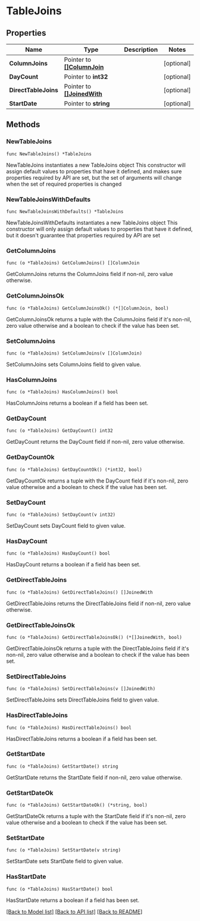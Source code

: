 # TableJoins

## Properties

Name | Type | Description | Notes
------------ | ------------- | ------------- | -------------
**ColumnJoins** | Pointer to [**[]ColumnJoin**](ColumnJoin.md) |  | [optional] 
**DayCount** | Pointer to **int32** |  | [optional] 
**DirectTableJoins** | Pointer to [**[]JoinedWith**](JoinedWith.md) |  | [optional] 
**StartDate** | Pointer to **string** |  | [optional] 

## Methods

### NewTableJoins

`func NewTableJoins() *TableJoins`

NewTableJoins instantiates a new TableJoins object
This constructor will assign default values to properties that have it defined,
and makes sure properties required by API are set, but the set of arguments
will change when the set of required properties is changed

### NewTableJoinsWithDefaults

`func NewTableJoinsWithDefaults() *TableJoins`

NewTableJoinsWithDefaults instantiates a new TableJoins object
This constructor will only assign default values to properties that have it defined,
but it doesn't guarantee that properties required by API are set

### GetColumnJoins

`func (o *TableJoins) GetColumnJoins() []ColumnJoin`

GetColumnJoins returns the ColumnJoins field if non-nil, zero value otherwise.

### GetColumnJoinsOk

`func (o *TableJoins) GetColumnJoinsOk() (*[]ColumnJoin, bool)`

GetColumnJoinsOk returns a tuple with the ColumnJoins field if it's non-nil, zero value otherwise
and a boolean to check if the value has been set.

### SetColumnJoins

`func (o *TableJoins) SetColumnJoins(v []ColumnJoin)`

SetColumnJoins sets ColumnJoins field to given value.

### HasColumnJoins

`func (o *TableJoins) HasColumnJoins() bool`

HasColumnJoins returns a boolean if a field has been set.

### GetDayCount

`func (o *TableJoins) GetDayCount() int32`

GetDayCount returns the DayCount field if non-nil, zero value otherwise.

### GetDayCountOk

`func (o *TableJoins) GetDayCountOk() (*int32, bool)`

GetDayCountOk returns a tuple with the DayCount field if it's non-nil, zero value otherwise
and a boolean to check if the value has been set.

### SetDayCount

`func (o *TableJoins) SetDayCount(v int32)`

SetDayCount sets DayCount field to given value.

### HasDayCount

`func (o *TableJoins) HasDayCount() bool`

HasDayCount returns a boolean if a field has been set.

### GetDirectTableJoins

`func (o *TableJoins) GetDirectTableJoins() []JoinedWith`

GetDirectTableJoins returns the DirectTableJoins field if non-nil, zero value otherwise.

### GetDirectTableJoinsOk

`func (o *TableJoins) GetDirectTableJoinsOk() (*[]JoinedWith, bool)`

GetDirectTableJoinsOk returns a tuple with the DirectTableJoins field if it's non-nil, zero value otherwise
and a boolean to check if the value has been set.

### SetDirectTableJoins

`func (o *TableJoins) SetDirectTableJoins(v []JoinedWith)`

SetDirectTableJoins sets DirectTableJoins field to given value.

### HasDirectTableJoins

`func (o *TableJoins) HasDirectTableJoins() bool`

HasDirectTableJoins returns a boolean if a field has been set.

### GetStartDate

`func (o *TableJoins) GetStartDate() string`

GetStartDate returns the StartDate field if non-nil, zero value otherwise.

### GetStartDateOk

`func (o *TableJoins) GetStartDateOk() (*string, bool)`

GetStartDateOk returns a tuple with the StartDate field if it's non-nil, zero value otherwise
and a boolean to check if the value has been set.

### SetStartDate

`func (o *TableJoins) SetStartDate(v string)`

SetStartDate sets StartDate field to given value.

### HasStartDate

`func (o *TableJoins) HasStartDate() bool`

HasStartDate returns a boolean if a field has been set.


[[Back to Model list]](../README.md#documentation-for-models) [[Back to API list]](../README.md#documentation-for-api-endpoints) [[Back to README]](../README.md)


